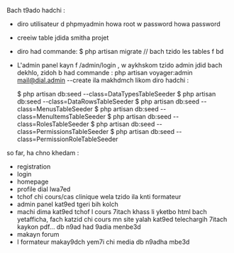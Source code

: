 Bach t9ado hadchi :
  
  - diro utilisateur d phpmyadmin howa root w password howa password
  - creeiw table jdida smitha projet
  - diro had commande:
  $ php artisan migrate // bach tzido les tables f bd
- L'admin panel kayn f /admin/login , w aykhskom tzido admin jdid bach dekhlo, zidoh b had commande : php artisan voyager:admin mail@dial.admin --create
ila makhdmch likom diro hadchi :

  $ php artisan db:seed --class=DataTypesTableSeeder
  $ php artisan db:seed --class=DataRowsTableSeeder
  $ php artisan db:seed --class=MenusTableSeeder
  $ php artisan db:seed --class=MenuItemsTableSeeder
  $ php artisan db:seed --class=RolesTableSeeder 
  $ php artisan db:seed --class=PermissionsTableSeeder
  $ php artisan db:seed --class=PermissionRoleTableSeeder
  
so far, ha chno khedam :
  - registration
  - login
  - homepage
  - profile dial lwa7ed
  - tchof chi cours/cas clinique wela tzido ila knti formateur
  - admin panel kat9ed tgeri bih kolch
  - machi dima kat9ed tchof l cours 7itach khass li yketbo html bach yetafficha, fach katzid chi cours mn site yalah kat9ed telechargih 7itach kaykon pdf... db n9ad had 9adia menbe3d
  - makayn forum
  - l formateur makay9dch yem7i chi media db n9adha mbe3d 
 
 
